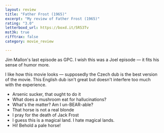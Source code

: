 ```yaml
---
layout: review
title: "Father Frost (1965)"
excerpt: "My review of Father Frost (1965)"
rating: "3.0"
letterboxd_url: https://boxd.it/5R53Tv
mst3k: true
rifftrax: false
category: movie_review

---
```


Jim Mallon's last episode as GPC. I wish this was a Joel episode — it fits his sense of humor more.

I like how this movie looks — supposedly the Czech dub is the best version of the movie. This English dub isn't great but doesn't interfere too much with the experience.

* Arsenic sucker, that ought to do it
* What does a mushroom eat for hallucinations?
* What's the matter? Am I un-BEAR-able?
* That horse is not a real blonde
* I pray for the death of Jack Frost
* I guess this is a magical land. I hate magical lands.
* Hi! Behold a pale horse!